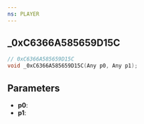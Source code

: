 ```yaml
---
ns: PLAYER
---
```

## _0xC6366A585659D15C

```c
// 0xC6366A585659D15C
void _0xC6366A585659D15C(Any p0, Any p1);
```

## Parameters
* **p0**:
* **p1**:

